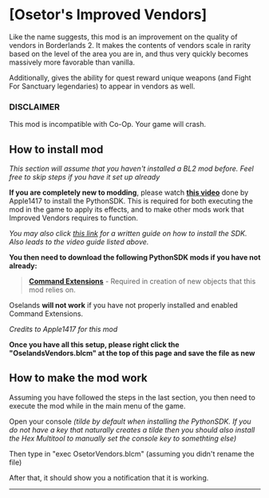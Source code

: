 # [Osetor's Improved Vendors]

Like the name suggests, this mod is an improvement on the quality of vendors in Borderlands 2. It makes the contents of vendors scale in rarity based on the level of the area you are in, and thus very quickly becomes massively more favorable than vanilla.

Additionally, gives the ability for quest reward unique weapons (and Fight For Sanctuary legendaries) to appear in vendors as well.


### DISCLAIMER

This mod is incompatible with Co-Op. Your game will crash.




## How to install mod

*This section will assume that you haven't installed a BL2 mod before. Feel free to skip steps if you have it set up already*

**If you are completely new to modding**, please watch **[this video](https://www.youtube.com/watch?v=57WxvASCX70&t=1s)** done by Apple1417 to install the PythonSDK. This is required for both executing the mod in the game to apply its effects, and to make other mods work that Improved Vendors requires to function.

*You may also click [this link](https://bl-sdk.github.io/) for a written guide on how to install the SDK. Also leads to the video guide listed above.*

**You then need to download the following PythonSDK mods if you have not already:**

> **[Command Extensions](https://bl-sdk.github.io/mods/CommandExtensions/)** - Required in creation of new objects that this mod relies on.

Oselands **will not work** if you have not properly installed and enabled Command Extensions.

*Credits to Apple1417 for this mod*


**Once you have all this setup, please right click the "OselandsVendors.blcm" at the top of this page and save the file as new**


## How to make the mod work

Assuming you have followed the steps in the last section, you then need to execute the mod while in the main menu of the game.

Open your console
*(tilde by default when installing the PythonSDK. If you do not have a key that naturally creates a tilde then you should also install the Hex Multitool to manually set the console key to somethting else)*

Then type in "exec OsetorVendors.blcm" (assuming you didn't rename the file)

After that, it should show you a notification that it is working.


---
